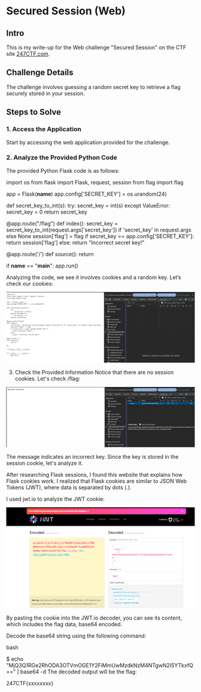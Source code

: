 # Secured Session (Web)

## Intro

This is my write-up for the Web challenge "Secured Session" on the CTF site [247CTF.com](https://247ctf.com/).

## Challenge Details

The challenge involves guessing a random secret key to retrieve a flag securely stored in your session.

## Steps to Solve

### 1. Access the Application

Start by accessing the web application provided for the challenge.

### 2. Analyze the Provided Python Code
The provided Python Flask code is as follows:

import os
from flask import Flask, request, session
from flag import flag

app = Flask(__name__)
app.config['SECRET_KEY'] = os.urandom(24)

def secret_key_to_int(s):
    try:
        secret_key = int(s)
    except ValueError:
        secret_key = 0
    return secret_key

@app.route("/flag")
def index():
    secret_key = secret_key_to_int(request.args['secret_key']) if 'secret_key' in request.args else None
    session['flag'] = flag
    if secret_key == app.config['SECRET_KEY']:
        return session['flag']
    else:
        return "Incorrect secret key!"

@app.route('/')
def source():
    return 

if __name__ == "__main__":
    app.run()

    
Analyzing the code, we see it involves cookies and a random key. Let’s check our cookies:

![](./image1.png)

3. Check the Provided Information
Notice that there are no session cookies. Let's check /flag:

![](./image2.png)

The message indicates an incorrect key. Since the key is stored in the session cookie, let's analyze it.

After researching Flask sessions, I found this website that explains how Flask cookies work. I realized that Flask cookies are similar to JSON Web Tokens (JWT), where data is separated by dots (.).

I used jwt.io to analyze the JWT cookie:

![](./image3.png)

By pasting the cookie into the JWT.io decoder, you can see its content, which includes the flag data, base64 encoded.

Decode the base64 string using the following command:

bash

$ echo "MjQ3Q1RGe2RhODA3OTVmOGE1Y2FiMmUwMzdkNzM4NTgwN2I5YTkxfQ==" | base64 -d
The decoded output will be the flag:


247CTF{xxxxxxxx}
